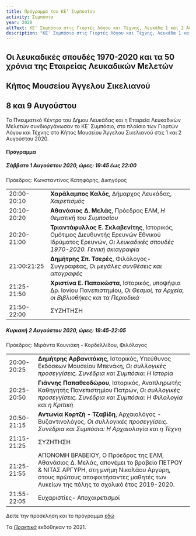```yaml
---
title: Πρόγραμμα του ΚΕ’ Συμποσίου
activity: Συμπόσια
year: 2020
altText: ΚΕ' Συμπόσιο στις Γιορτές Λόγου και Τέχνης, Λευκάδα 1 και 2 Αυγούστου 2020, *Οι λευκαδικές σπουδές 1970-2020 και τα 50 χρόνια της Εταιρείας Λευκαδικών Μελετών*. Το προγράμμα του Συμποσίου ΚΕ´ βρίσκεται [εδώ](/xroniko/symposia/symposio_25.html). Τα [*Πρακτικά*](/publications/praktika_symposiwn/praktika_symposiou_25.html) εκδόθηκαν το 2021.
description: "ΚΕ' Συμπόσιο στις Γιορτές Λόγου και Τέχνης, Λευκάδα 1 και 2 Αυγούστου 2020, *Οι λευκαδικές σπουδές 1970-2020 και τα 50 χρόνια της Εταιρείας Λευκαδικών Μελετών*."
---
```


## Οι λευκαδικές σπουδές 1970-2020 και τα 50 χρόνια της Εταιρείας Λευκαδικών Μελετών
## Κήπος Μουσείου Άγγελου Σικελιανού
## 8 και 9 Αυγούστου

Το Πνευματικό Κέντρο του Δήμου Λευκάδας και η Εταιρεία Λευκαδικών Μελετών συνδιοργάνωσαν το ΚΕ΄ Συμπόσιο, στο πλαίσιο των Γιορτών Λόγου και Τέχνης στο Κήπος Μουσείου Άγγελου Σικελιανού στις 1 και 2 Αυγούστου 2020.

#### Πρόγραμμα

##### Σάββατο 1 Αυγούστου 2020, ώρες: 19:45 έως 22:00

Πρόεδρος: Κωνσταντίνος Κατηφόρης, Δικηγόρος

|                              |                        |
| :--------------------------- | :----------------------|
|20:00-20:10 |**Χαράλαμπος Καλός**, Δήμαρχος Λευκάδας, *Χαιρετισμός*
|20:10-20:20 |**Αθανάσιος Δ. Μελάς**, Πρόεδρος ΕΛΜ, *Η θεματική του Συμποσίου*
|20:20-21:00 |**Τριαντάφυλλος Ε. Σκλαβενίτης**, Ιστορικός, Ομότιμος Διευθυντής Ερευνών Εθνικού Ιδρύματος Ερευνών, *Οι λευκαδικές σπουδές 1970-2020. Γενική σκιαγραφία*
|21:00:21:25 |**Δημήτρης Σπ. Τσερές**, Φιλόλογος- Συγγραφέας, *Οι μεγάλες συνθέσεις και απογραφές*
|21:25-21:50 |**Χριστίνα Ε. Παπακώστα**, Ιστορικός, υποψήφια Δρ. Ιονίου Πανεπιστημίου, *Οι Θεσμοί, τα Αρχεία, οι Βιβλιοθήκες και τα Περιοδικά*
|21:50-22:00 |ΣΥΖΗΤΗΣΗ

##### Κυριακή 2 Αυγούστου 2020, ώρες: 19:45-22:05

Πρόεδρος: Μιράντα Κουνιάκη - Κορδελλίδου, Φιλόλογος

|                              |                        |
| :--------------------------- | :----------------------|
|20:00-20:25 |**Δημήτρης Αρβανιτάκης**, Ιστορικός, Υπεύθυνος Εκδόσεων Μουσείου Μπενάκη, *Οι συλλογικές προσεγγίσεις. Συνέδρια και Συμπόσια: Η Ιστορία*
|20:25-20:50 |**Γιάννης Παπαθεοδώρου**, Ιστορικός, Αναπληρωτής Καθηγητής Πανεπιστημίου Πατρών, *Οι συλλογικές προσεγγίσεις. Συνέδρια και Συμπόσια: Η Φιλολογία και η Κριτική*
|20:50-21:15 |**Αντωνία Κορτζή - Τζαβίδη**, Αρχαιολόγος - Βυζαντινολόγος, *Οι συλλογικές προσεγγίσεις. Συνέδρια και Συμπόσια: Η Αρχαιολογία και η Τέχνη*
|21:15-21:25 |ΣΥΖΗΤΗΣΗ
|21:25-21:55 |ΑΠΟΝΟΜΗ ΒΡΑΒΕΙΟΥ, Ο Πρόεδρος της ΕΛΜ, Αθανάσιος Δ. Μελάς, απονέμει το βραβείο ΠΕΤΡΟΥ & ΝΙΤΑΣ ΑΡΓΥΡΗ, στη μνήμη Νικολάου Αργύρη, στους πρώτους αποφοιτήσαντες μαθητές των Λυκείων της πόλης το σχολικό έτος 2019-2020.
|21:55-22:05 |Ευχαριστίες- Αποχαιρετισμοί

Δείτε την πρόσκληση και το πρόγραμμα [εδώ](/documents/prosklhsh_symposio_25.pdf)

Τα [*Πρακτικά*](/publications/praktika_symposiwn/praktika_symposiou_25.html) εκδόθηκαν το 2021.
